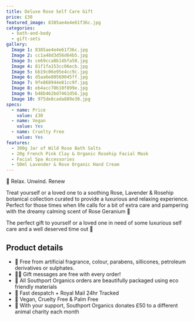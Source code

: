 ```yaml
---
title: Deluxe Rose Self Care Gift
price: £30
featured_image: 8385ae4e4e61f36c.jpg
categories:
  - bath-and-body
  - gift-sets
gallery:
  Image 1: 8385ae4e4e61f36c.jpg
  Image 2: cc1a48d3d56d64b5.jpg
  Image 3: ce69cca8b14bfa50.jpg
  Image 4: 81f1fa153cc06ecb.jpg
  Image 5: bb19c06e95e4cc9c.jpg
  Image 6: d5aa6e80569045ff.jpg
  Image 7: 9fe868944e81cc9f.jpg
  Image 8: eb4acc70b10f899e.jpg
  Image 9: b48b462bd7461d56.jpg
  Image 10: 975de8cada889e30.jpg
specs:
  - name: Price
    value: £30
  - name: Vegan
    value: Yes
  - name: Cruelty Free
    value: Yes
features:
  - 300g Jar of Wild Rose Bath Salts
  - 20g French Pink Clay & Organic Rosehip Facial Mask
  - Facial Spa Accessories
  - 50ml Lavender & Rose Organic Hand Cream
---
```


🌸 Relax. Unwind. Renew

Treat yourself or a loved one to a soothing Rose, Lavender & Rosehip botanical collection curated to provide a luxurious and relaxing experience. Perfect for those times when life calls for a bit of extra care and pampering with the dreamy calming scent of Rose Geranium 🌸

The perfect gift to yourself or a loved one in need of some luxurious self care and a well deserved time out 🌹

## Product details

- 🍊 Free from artificial fragrance, colour, parabens, sillicones, petroleum derivatives or sulphates.
- ✍🏼 Gift messages are free with every order!
- 🌿 All Southport Organics orders are beautifully packaged using eco friendly materials
- 📮 Fast despatch + Royal Mail 24hr Tracked
- 🐰 Vegan, Cruelty Free & Palm Free
- 🐾 With your support, Southport Organics donates £50 to a different animal charity each month
